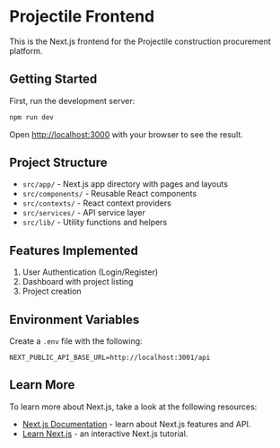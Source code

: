 # Projectile Frontend

This is the Next.js frontend for the Projectile construction procurement platform.

## Getting Started

First, run the development server:

```bash
npm run dev
```

Open [http://localhost:3000](http://localhost:3000) with your browser to see the result.

## Project Structure

- `src/app/` - Next.js app directory with pages and layouts
- `src/components/` - Reusable React components
- `src/contexts/` - React context providers
- `src/services/` - API service layer
- `src/lib/` - Utility functions and helpers

## Features Implemented

1. User Authentication (Login/Register)
2. Dashboard with project listing
3. Project creation

## Environment Variables

Create a `.env` file with the following:

```
NEXT_PUBLIC_API_BASE_URL=http://localhost:3001/api
```

## Learn More

To learn more about Next.js, take a look at the following resources:

- [Next.js Documentation](https://nextjs.org/docs) - learn about Next.js features and API.
- [Learn Next.js](https://nextjs.org/learn) - an interactive Next.js tutorial.
